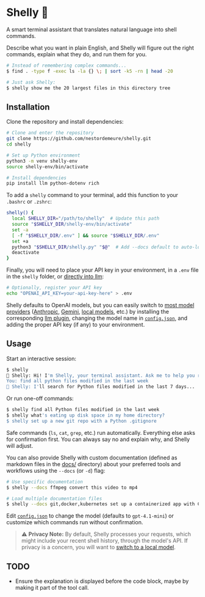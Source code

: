 # Shelly 🐚

A smart terminal assistant that translates natural language into shell commands.

Describe what you want in plain English, and Shelly will figure out the right commands, explain what they do, and run them for you.

```sh
# Instead of remembering complex commands...
$ find . -type f -exec ls -la {} \; | sort -k5 -rn | head -20

# Just ask Shelly:
$ shelly show me the 20 largest files in this directory tree
```

## Installation

Clone the repository and install dependencies:

```sh
# Clone and enter the repository
git clone https://github.com/nestordemeure/shelly.git
cd shelly

# Set up Python environment
python3 -m venv shelly-env
source shelly-env/bin/activate

# Install dependencies
pip install llm python-dotenv rich
```

To add a `shelly` command to your terminal, add this function to your `.bashrc` or `.zshrc`:

```sh
shelly() {
  local SHELLY_DIR="/path/to/shelly"  # Update this path
  source "$SHELLY_DIR/shelly-env/bin/activate"
  set -a
  [ -f "$SHELLY_DIR/.env" ] && source "$SHELLY_DIR/.env"
  set +a
  python3 "$SHELLY_DIR/shelly.py" "$@"  # Add --docs default to auto-load your docs/default.md
  deactivate
}
```

Finally, you will need to place your API key in your environment, in a `.env` file in the `shelly` folder, or [directly into llm](https://llm.datasette.io/en/latest/setup.html#api-keys):

```sh
# Optionally, register your API key
echo "OPENAI_API_KEY=your-api-key-here" > .env
```

Shelly defaults to OpenAI models, but you can easily switch to [most model providers](https://llm.datasette.io/en/latest/plugins/directory.html) ([Anthropic](https://github.com/simonw/llm-anthropic), [Gemini](https://github.com/simonw/llm-gemini), [local models](https://llm.datasette.io/en/latest/plugins/directory.html#local-models), etc.) by installing the corresponding [llm plugin](https://llm.datasette.io/en/latest/plugins/installing-plugins.html), changing the model name in [`config.json`](./config.json), and adding the proper API key (if any) to your environment.

## Usage

Start an interactive session:

```sh
$ shelly
🐚 Shelly: Hi! I'm Shelly, your terminal assistant. Ask me to help you run any shell commands!
You: find all python files modified in the last week
🐚 Shelly: I'll search for Python files modified in the last 7 days...
```

Or run one-off commands:

```sh
$ shelly find all Python files modified in the last week
$ shelly what's eating up disk space in my home directory?
$ shelly set up a new git repo with a Python .gitignore
```

Safe commands (`ls`, `cat`, `grep`, etc.) run automatically. Everything else asks for confirmation first. You can always say no and explain why, and Shelly will adjust.

You can also provide Shelly with custom documentation (defined as markdown files in the [docs/](./docs/) directory) about your preferred tools and workflows using the `--docs` (or `-d`) flag:

```sh
# Use specific documentation
$ shelly --docs ffmpeg convert this video to mp4

# Load multiple documentation files
$ shelly --docs git,docker,kubernetes set up a containerized app with CI/CD
```

Edit [`config.json`](./config.json) to change the model (defaults to `gpt-4.1-mini`) or customize which commands run without confirmation.

> ⚠️ **Privacy Note:** By default, Shelly processes your requests, which might include your recent shell history, through the model's API. If privacy is a concern, you will want to [switch to a local model](https://llm.datasette.io/en/latest/plugins/directory.html#local-models).

## TODO

* Ensure the explanation is displayed before the code block, maybe by making it part of the tool call.
